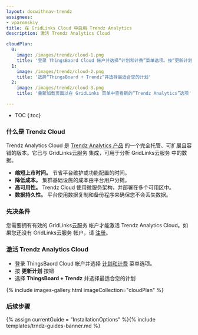 ```yaml
---
layout: docwithnav-trendz
assignees:
- vparomskiy
title: 在 GridLinks Cloud 中启用 Trendz Analytics
description: 激活 Trendz Analytics Cloud

cloudPlan:
  0:
    image: /images/trendz/cloud-1.png
    title: '登录 ThingsBaord Cloud 帐户并选择“计划和计费”菜单选项。按“更新计划”按钮'
  1:
    image: /images/trendz/cloud-2.png
    title: '选择“ThingsBoard + Trendz”并选择最适合您的计划'
  2:
    image: /images/trendz/cloud-3.png
    title: '重新加载页面以在 GridLinks 菜单中查看新的“Trendz Analytics”选项'

---
```


* TOC
{:toc}

### 什么是 Trendz Cloud

Trendz Analytics Cloud 是 [Trendz Analytics 产品](/products/trendz/) 的一个完全托管、可扩展且容错的版本。它已与 GridLinks云服务 集成，可用于分析 GridLinks云服务 中的数据。

- **缩短上市时间。** 节省平台维护或功能配置的时间。
- **降低成本。** 集群基础设施的成本由平台用户分摊。
- **高可用性。** Trendz Cloud 使用微服务架构，并部署在多个可用区中。
- **数据持久性。** 平台使用数据复制和备份程序来确保您不会丢失数据。

### 先决条件

您需要拥有有效的 GridLinks云服务 帐户才能激活 Trendz Analytics Cloud。如果您还没有 GridLinks云服务 帐户，请 [注册](https://thingsboard.cloud/signup)。

### 激活 Trendz Analytics Cloud

- 登录 ThingsBaord Cloud 帐户并选择 [计划和计费](https://thingsboard.cloud/billing) 菜单选项。
- 按 **更新计划** 按钮
- 选择 **ThingsBoard + Trendz** 并选择最适合您的计划


{% include images-gallery.html imageCollection="cloudPlan" %}

### 后续步骤

{% assign currentGuide = "InstallationOptions" %}{% include templates/trndz-guides-banner.md %}